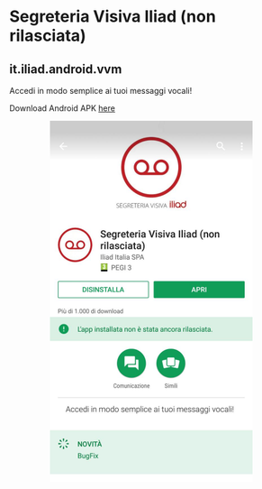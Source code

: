 # Segreteria Visiva Iliad (non rilasciata)
##  it.iliad.android.vvm

Accedi in modo semplice ai tuoi messaggi vocali!

Download Android APK [here](https://github.com/mtrimarchi/it.iliad.android.vvm/raw/master/apk/Iliad_it.iliad.android.vvm.apk)

<p align="center"> 
<img src="img/play_store_screenshot.png" width="360px" height="640px" "Google Play Store Screenshot" alt="Google Play Store Screenshot")
</p>
